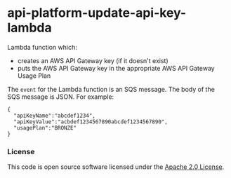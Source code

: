 
# api-platform-update-api-key-lambda

Lambda function which:
* creates an AWS API Gateway key (if it doesn't exist)
* puts the AWS API Gateway key in the appropriate AWS API Gateway Usage Plan

The `event` for the Lambda function is an SQS message. The body of the SQS message is JSON. For example:
```
{
  "apiKeyName":"abcdef1234",
  "apiKeyValue":"acbdef1234567890abcdef1234567890",
  "usagePlan":"BRONZE"
}
```

### License

This code is open source software licensed under the [Apache 2.0 License]("http://www.apache.org/licenses/LICENSE-2.0.html").
